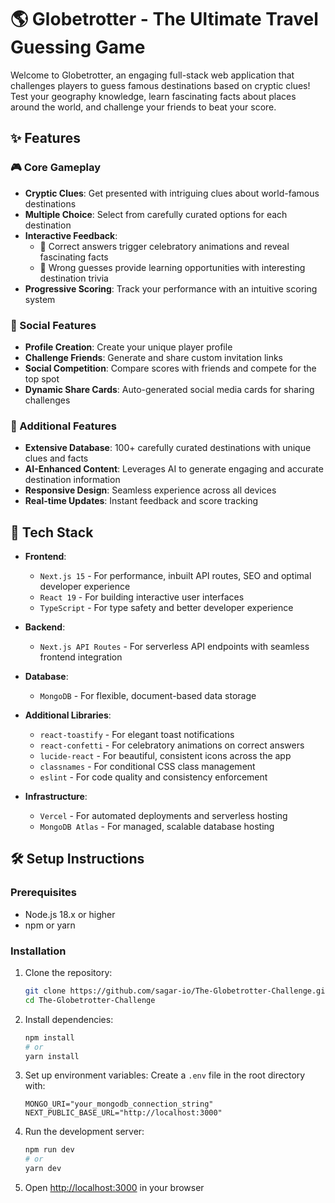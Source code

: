 # 🌎 Globetrotter - The Ultimate Travel Guessing Game

Welcome to Globetrotter, an engaging full-stack web application that challenges players to guess famous destinations based on cryptic clues! Test your geography knowledge, learn fascinating facts about places around the world, and challenge your friends to beat your score.

## ✨ Features

### 🎮 Core Gameplay
- **Cryptic Clues**: Get presented with intriguing clues about world-famous destinations
- **Multiple Choice**: Select from carefully curated options for each destination
- **Interactive Feedback**: 
  - 🎉 Correct answers trigger celebratory animations and reveal fascinating facts
  - 🤔 Wrong guesses provide learning opportunities with interesting destination trivia
- **Progressive Scoring**: Track your performance with an intuitive scoring system

### 🤝 Social Features
- **Profile Creation**: Create your unique player profile
- **Challenge Friends**: Generate and share custom invitation links
- **Social Competition**: Compare scores with friends and compete for the top spot
- **Dynamic Share Cards**: Auto-generated social media cards for sharing challenges

### 🎯 Additional Features
- **Extensive Database**: 100+ carefully curated destinations with unique clues and facts
- **AI-Enhanced Content**: Leverages AI to generate engaging and accurate destination information
- **Responsive Design**: Seamless experience across all devices
- **Real-time Updates**: Instant feedback and score tracking

## 🚀 Tech Stack

- **Frontend**:
  - `Next.js 15` - For performance, inbuilt API routes, SEO and optimal developer experience
  - `React 19` - For building interactive user interfaces
  - `TypeScript` - For type safety and better developer experience

- **Backend**:
  - `Next.js API Routes` - For serverless API endpoints with seamless frontend integration

- **Database**:
  - `MongoDB` - For flexible, document-based data storage

- **Additional Libraries**:
  - `react-toastify` - For elegant toast notifications
  - `react-confetti` - For celebratory animations on correct answers
  - `lucide-react` - For beautiful, consistent icons across the app
  - `classnames` - For conditional CSS class management
  - `eslint` - For code quality and consistency enforcement

- **Infrastructure**:
  - `Vercel` - For automated deployments and serverless hosting
  - `MongoDB Atlas` - For managed, scalable database hosting

## 🛠️ Setup Instructions

### Prerequisites
- Node.js 18.x or higher
- npm or yarn

### Installation

1. Clone the repository:
   ```bash
   git clone https://github.com/sagar-io/The-Globetrotter-Challenge.git
   cd The-Globetrotter-Challenge
   ```

2. Install dependencies:
   ```bash
   npm install
   # or
   yarn install
   ```

3. Set up environment variables:
   Create a `.env` file in the root directory with:
   ```env
   MONGO_URI="your_mongodb_connection_string"
   NEXT_PUBLIC_BASE_URL="http://localhost:3000"
   ```

4. Run the development server:
   ```bash
   npm run dev
   # or
   yarn dev
   ```

6. Open [http://localhost:3000](http://localhost:3000) in your browser
